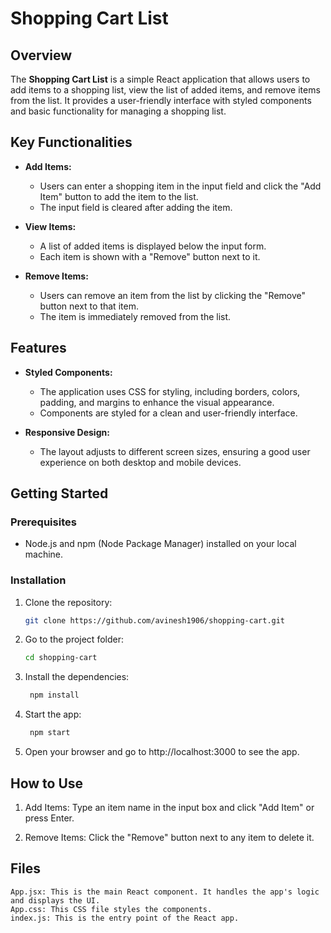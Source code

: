 # Shopping Cart List

## Overview

The **Shopping Cart List** is a simple React application that allows users to add items to a shopping list, view the list of added items, and remove items from the list. It provides a user-friendly interface with styled components and basic functionality for managing a shopping list.

## Key Functionalities

- **Add Items:**
  - Users can enter a shopping item in the input field and click the "Add Item" button to add the item to the list.
  - The input field is cleared after adding the item.

- **View Items:**
  - A list of added items is displayed below the input form.
  - Each item is shown with a "Remove" button next to it.

- **Remove Items:**
  - Users can remove an item from the list by clicking the "Remove" button next to that item.
  - The item is immediately removed from the list.

## Features

- **Styled Components:**
  - The application uses CSS for styling, including borders, colors, padding, and margins to enhance the visual appearance.
  - Components are styled for a clean and user-friendly interface.

- **Responsive Design:**
  - The layout adjusts to different screen sizes, ensuring a good user experience on both desktop and mobile devices.

## Getting Started

### Prerequisites

- Node.js and npm (Node Package Manager) installed on your local machine.

### Installation

1. Clone the repository:
   ```bash
   git clone https://github.com/avinesh1906/shopping-cart.git
   ```

2. Go to the project folder:
   ```bash
   cd shopping-cart
   ```

3. Install the dependencies:
   ```bash
    npm install
   ```

4. Start the app:
   ```bash
    npm start
   ```

5. Open your browser and go to http://localhost:3000 to see the app.


## How to Use

1. Add Items:
    Type an item name in the input box and click "Add Item" or press Enter.

2. Remove Items:
    Click the "Remove" button next to any item to delete it.


## Files
    App.jsx: This is the main React component. It handles the app's logic and displays the UI.  
    App.css: This CSS file styles the components. 
    index.js: This is the entry point of the React app.
